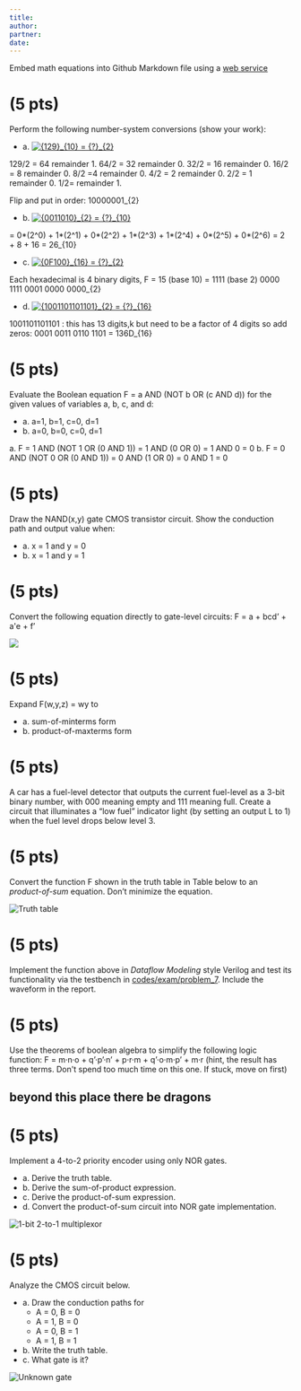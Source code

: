 ```yaml
---
title: 
author:
partner:
date:
---
```

Embed math equations into Github Markdown file using a [web service](https://www.codecogs.com/latex/eqneditor.php)

# (5 pts)
Perform the following number-system conversions (show your work):

- a. <a href="https://www.codecogs.com/eqnedit.php?latex={129}_{10}&space;=&space;{?}_{2}" target="_blank"><img src="https://latex.codecogs.com/gif.latex?{129}_{10}&space;=&space;{?}_{2}" title="{129}_{10} = {?}_{2}" /></a>  

129/2 = 64 remainder 1. 64/2 = 32 remainder 0. 32/2 = 16 remainder 0. 16/2 = 8 remainder 0. 8/2 =4  remainder 0. 4/2 = 2 remainder 0. 2/2 = 1 remainder 0. 1/2= remainder 1.

Flip and put in order: 10000001_{2}

- b. <a href="https://www.codecogs.com/eqnedit.php?latex={0011010}_{2}&space;=&space;{?}_{10}" target="_blank"><img src="https://latex.codecogs.com/gif.latex?{0011010}_{2}&space;=&space;{?}_{10}" title="{0011010}_{2} = {?}_{10}" /></a>  

= 0*(2^0) + 1*(2^1) + 0*(2^2) + 1*(2^3) + 1*(2^4) + 0*(2^5) + 0*(2^6) = 2 + 8 + 16 = 26_{10}

- c. <a href="https://www.codecogs.com/eqnedit.php?latex={0F100}_{16}&space;=&space;{?}_{2}" target="_blank"><img src="https://latex.codecogs.com/gif.latex?{0F100}_{16}&space;=&space;{?}_{2}" title="{0F100}_{16} = {?}_{2}" /></a>  

Each hexadecimal is 4 binary digits, F = 15 (base 10) = 1111 (base 2)
	0000 1111 0001 0000 0000_{2}

- d. <a href="https://www.codecogs.com/eqnedit.php?latex={1001101101101}_{2}&space;=&space;{?}_{16}" target="_blank"><img src="https://latex.codecogs.com/gif.latex?{1001101101101}_{2}&space;=&space;{?}_{16}" title="{1001101101101}_{2} = {?}_{16}" /></a> 

1001101101101 : this has 13 digits,k but  need to be a factor of 4 digits so add zeros:
0001 0011 0110 1101 = 136D_{16}

# (5 pts)
Evaluate the Boolean equation F = a AND (NOT b OR (c AND d)) for the given values
of variables a, b, c, and d:  

- a. a=1, b=1, c=0, d=1  
- b. a=0, b=0, c=0, d=1  

a. F = 1 AND (NOT 1 OR (0 AND 1)) = 1 AND (0 OR 0) = 1 AND 0 = 0
b. F = 0 AND (NOT 0 OR (0 AND 1)) = 0 AND (1 OR 0) = 0 AND 1 = 0  


# (5 pts)
Draw the NAND(x,y) gate CMOS transistor circuit. Show the conduction path and output
value when: 

- a. x = 1 and y = 0
- b. x = 1 and y = 1

# (5 pts)
Convert the following equation directly to gate-level circuits: F = a + bcd’ + a'e + f’

![](PictureP.PNG)

# (5 pts)
Expand F(w,y,z) = wy to 
- a. sum-of-minterms form
- b. product-of-maxterms form

# (5 pts)
A car has a fuel-level detector that outputs the current fuel-level as a 3-bit binary number, with 000 meaning empty and 111 meaning full. Create a circuit that illuminates a “low fuel” indicator light (by setting an output L to 1) when the fuel level drops below level 3.

# (5 pts)
Convert the function F shown in the truth table in Table below to an *product-of-sum* equation. Don’t minimize the equation.

![Truth table](figures/problem_6.png)

# (5 pts)
Implement the function above in *Dataflow Modeling* style Verilog and test its functionality via the testbench in [codes/exam/problem_7](../../codes/exam/problem_7). Include the waveform in the report.

# (5 pts) 
Use the theorems of boolean algebra to simplify the following logic function: F = m·n·o + q’·p’·n’ + p·r·m + q’·o·m·p’ + m·r (hint, the result has three terms. Don't spend too much time on this one. If stuck, move on first)


## **beyond this place there be dragons**

# (5 pts)
Implement a 4-to-2 priority encoder using only NOR gates.

- a. Derive the truth table.
- b. Derive the sum-of-product expression.
- c. Derive the product-of-sum expression.
- d. Convert the product-of-sum circuit into NOR gate implementation.

![1-bit 2-to-1 multiplexor](figures/problem_9.png)

# (5 pts)
Analyze the CMOS circuit below. 

- a. Draw the conduction paths for
    - A = 0, B = 0
    - A = 1, B = 0
    - A = 0, B = 1
    - A = 1, B = 1
- b. Write the truth table.
- c. What gate is it?

![Unknown gate](figures/problem_a.png)
